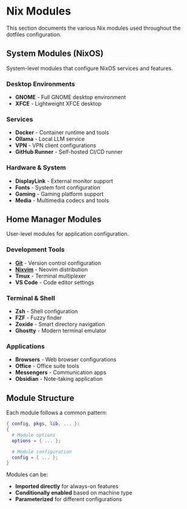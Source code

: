 # Nix Modules

This section documents the various Nix modules used throughout the dotfiles configuration.

## System Modules (NixOS)

System-level modules that configure NixOS services and features.

### Desktop Environments

- **GNOME** - Full GNOME desktop environment
- **XFCE** - Lightweight XFCE desktop

### Services

- **Docker** - Container runtime and tools
- **Ollama** - Local LLM service
- **VPN** - VPN client configurations
- **GitHub Runner** - Self-hosted CI/CD runner

### Hardware & System

- **DisplayLink** - External monitor support
- **Fonts** - System font configuration
- **Gaming** - Gaming platform support
- **Media** - Multimedia codecs and tools

## Home Manager Modules

User-level modules for application configuration.

### Development Tools

- **[Git](../home-manager/programs/git.md)** - Version control configuration
- **[Nixvim](../home-manager/programs/nixvim.md)** - Neovim distribution
- **Tmux** - Terminal multiplexer
- **VS Code** - Code editor settings

### Terminal & Shell

- **Zsh** - Shell configuration
- **FZF** - Fuzzy finder
- **Zoxide** - Smart directory navigation
- **Ghostty** - Modern terminal emulator

### Applications

- **Browsers** - Web browser configurations
- **Office** - Office suite tools
- **Messengers** - Communication apps
- **Obsidian** - Note-taking application

## Module Structure

Each module follows a common pattern:

```nix
{ config, pkgs, lib, ... }:
{
  # Module options
  options = { ... };

  # Module configuration
  config = { ... };
}
```

Modules can be:

- **Imported directly** for always-on features
- **Conditionally enabled** based on machine type
- **Parameterized** for different configurations
